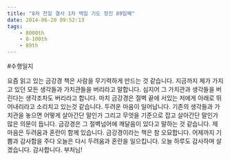 ```yaml
---
title: "8차 천일 결사 1차 백일 기도 정진 89일째"
date: 2014-06-20 09:52:13
tags:
    - 8000th
    - 8-100th
    - 89th
---
```


#수행일지

요즘 읽고 있는 금강경 책은 사람을 무기력하게 만드는 것 같습니다. 지금까지 제가 가지고 있던 모든 생각들과 가치관들을 버리라고 말합니다. 심지어 그 가치관과 생각들을 버린다는 생각조차도 버리라고 합니다. 마치 금강경은 절벽 끝에 서있는 저에게 아래로 뛰어내리라고 소리치고 있는것 같습니다. 두려운 마음이 일어납니다. 기존의 생각들과 가치관을 놓으면 어떻게 살아간단 말인가 그리고 무엇을 기준으로 잡고 살아간단 말인가 많은 의문이 듭니다. 금강경은 그 절벽넘어에 깨달음이 있다고 말하는 것 같습니다. 제 마음은 두려움과 혼란이 함께 있습니다. 금강경이라는 책은 참 오묘합니다. 어제까지 기쁨과 감사함을 주다 오늘은 다시 두려움과 혼란을 일으킵니다. 오늘 하루도 감사하며 살겠습니다. 감사합니다. 부처님!
